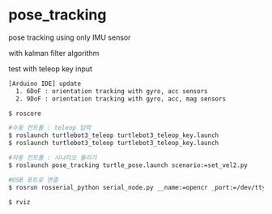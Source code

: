 # pose_tracking

pose tracking using only IMU sensor

with kalman filter algorithm

test with teleop key input


```bash
[Arduino IDE] update
  1. 6DoF : orientation tracking with gyro, acc sensors
  2. 9DoF : orientation tracking with gyro, acc, mag sensors
```

```bash
$ roscore
```

```bash
#수동 컨트롤 : teleop 입력
$ roslaunch turtlebot3_teleop turtlebot3_teleop_key.launch
$ roslaunch turtlebot3_teleop turtlebot3_teleop_key.launch

#자동 컨트롤 : 시나리오 돌리기
$ roslaunch pose_tracking turtle_pose.launch scenario:=set_vel2.py

#USB 포트로 연결
$ rosrun rosserial_python serial_node.py __name:=opencr _port:=/dev/ttyACM0 _baud:=115200
```

```bash
$ rviz
```
